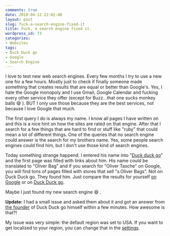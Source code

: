```yaml
---
comments: true
date: 2010-04-12 22:02:40
layout: post
slug: fuck-a-search-engine-fixed-it
title: Fuck, a search engine fixed it.
wordpress_id: 73
categories:
- Websites
tags:
- Duck Duck go
- Google
- Search Engine
---
```


I love to test new web search engines. Every few months I try to use a new one
for a few hours.  Mostly just to check if finally someone made something that
creates results that are equal or better than Google's. Yes, I hate the Google
monopoly and I use Gmail, Google Calendar and fucking every other service they
offer (except for Buzz...that one sucks monkey balls :smile: ). BUT I only use
those because they are the best services, not because I love Google that much.

The first query I do is always my name. I know all pages I have written on and
this is a nice hint on how the sites are rated on that engine. After that I
search for a few things that are hard to find or stuff like "ruby" that could
mean a lot of different things. One of the queries that no search engine could
answer is the search for my brothers name. Yes, some people search engines
could find him, but I don't use those kind of search engines.

Today something strange happend. I entered his name into 
"[Duck duck go](http://duckduckgo.com)" and the first page was filled with
links about him.  His name could be translated to "Oliver Bag" and if you
search for "Oliver Tasche" on Google, you will find tons of pages filled with
stores that sell "s.Oliver Bags".  Not on Duck Duck go. They found him. Just
compare the results for yourself [on Google](http://www.google.com/search?&q=oliver+tasche)
or on [Duck Duck go](http://duckduckgo.com/?q=oliver+tasche).

Maybe I just found my new search engine :smile: .

**Update:** I had a small issue and asked them about it and got an answer from
[the founder](http://www.gabrielweinberg.com/) of Duck Duck go himself within a
few minutes. How awesome is that?!

My issue was very simple: the default region was set to USA. If you want to get
localized to your region, you can change that in the
[settings](http://duckduckgo.com/settings.html).
